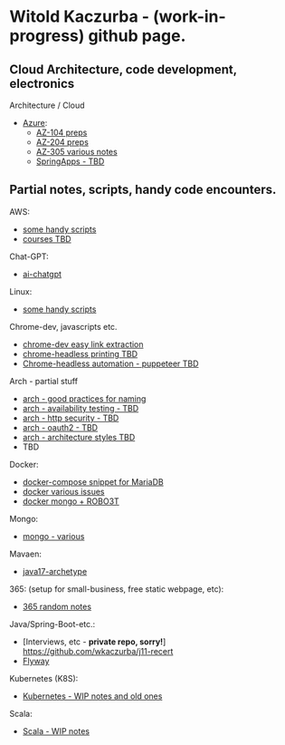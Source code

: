 # Witold Kaczurba - (work-in-progress) github page.

## Cloud Architecture, code development, electronics

Architecture / Cloud

 - [Azure](azure/main.md):
   - [AZ-104 preps](azure/az-104/main.md)
   - [AZ-204 preps](azure/az-204/main.md)
   - [AZ-305 various notes](azure/az-305/main.md)
   - [SpringApps - TBD](azure/springapps/springapps.md)

## Partial notes, scripts, handy code encounters.

AWS:
 - [some handy scripts](aws/main.md)
 - [courses TBD](aws/courses.md)

Chat-GPT:
 - [ai-chatgpt](ai-chatgpt/chat-gpt.md)

Linux:
 - [some handy scripts](linux/main.md)

Chrome-dev, javascripts etc.
 - [chrome-dev easy link extraction](chrome-dev/chromedev-links.md)
 - [chrome-headless printing TBD](chrome-dev/chrome-headless-printing.md)
 - [Chrome-headless automation - puppeteer TBD](chrome-dev/pupeteer.md)

Arch - partial stuff
 - [arch - good practices for naming](arch/good_practices)
 - [arch - availability testing - TBD](arch/availability_testing.md)
 - [arch - http security - TBD](arch/http_headers_and_security.md) 
 - [arch - oauth2 - TBD](arch/oauth.md)
 - [arch - architecture styles TBD](arch/architecture_styles.md)
- TBD

Docker:
 - [docker-compose snippet for MariaDB](docker-snippets/mariadb.md)
 - [docker various issues](docker-snippets/various.md)
 - [docker mongo + ROBO3T](docker-snippets/mongo.md)

Mongo:
 - [mongo - various](mongo/mongo.md)

Mavaen:
 - [java17-archetype](maven/archetype/archetype.md)

365: (setup for small-business, free static webpage, etc):
 - [365 random notes](365_and_website/365.md)

Java/Spring-Boot-etc.:
 - [Interviews, etc - **private repo, sorry!**] https://github.com/wkaczurba/j11-recert
 - [Flyway](flyway/flyway-spring.md)
 
Kubernetes (K8S):
 - [Kubernetes - WIP notes and old ones](kubernetes/kubernetes.md)

Scala:
 - [Scala - WIP notes](scala/scala.md)
